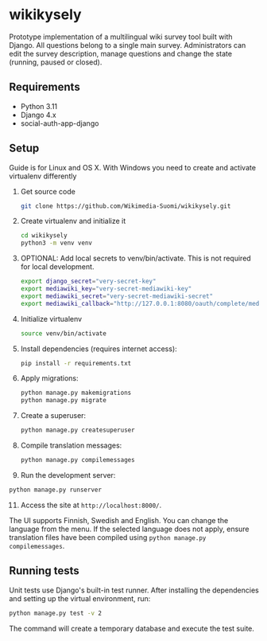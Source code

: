 # wikikysely

Prototype implementation of a multilingual wiki survey tool built with Django.
All questions belong to a single main survey. Administrators can edit the survey
description, manage questions and change the state (running, paused or closed).

## Requirements
- Python 3.11
- Django 4.x
- social-auth-app-django

## Setup
Guide is for Linux and OS X. With Windows you need to create and activate virtualenv differently

1. Get source code
   ```bash
   git clone https://github.com/Wikimedia-Suomi/wikikysely.git
   ```
2. Create virtualenv and initialize it
   ```bash
   cd wikikysely
   python3 -m venv venv
   ```
3. OPTIONAL: Add local secrets to venv/bin/activate. This is not required for local development.
   ```bash
   export django_secret="very-secret-key"
   export mediawiki_key="very-secret-mediawiki-key"
   export mediawiki_secret="very-secret-mediawiki-secret"
   export mediawiki_callback="http://127.0.0.1:8080/oauth/complete/mediawiki/"
   ```
5. Initialize virtualenv 
   ```bash
   source venv/bin/activate
   ```
6. Install dependencies (requires internet access):
   ```bash
   pip install -r requirements.txt
   ```
7. Apply migrations:
   ```bash
   python manage.py makemigrations
   python manage.py migrate
   ```
8. Create a superuser:
   ```bash
   python manage.py createsuperuser
   ```
9. Compile translation messages:
   ```bash
   python manage.py compilemessages
   ```
10. Run the development server:
   ```bash
   python manage.py runserver
   ```
11. Access the site at `http://localhost:8000/`.

The UI supports Finnish, Swedish and English. You can change the language from the menu.
If the selected language does not apply, ensure translation files have been compiled using `python manage.py compilemessages`.

## Running tests

Unit tests use Django's built-in test runner. After installing the dependencies
and setting up the virtual environment, run:

```bash
python manage.py test -v 2
```

The command will create a temporary database and execute the test suite.
